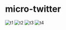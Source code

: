 # micro-twitter


![t1](https://github.com/issam-benslimane/micro-twitter/assets/103425259/ef015fae-0cb2-439c-97b6-e150bb70e213)
![t2](https://github.com/issam-benslimane/micro-twitter/assets/103425259/532fed0d-faf5-45b4-b3ed-55fdc4e00af6)
![t3](https://github.com/issam-benslimane/micro-twitter/assets/103425259/0c7ebaae-30e1-4076-9cef-5b827de57e13)
![t4](https://github.com/issam-benslimane/micro-twitter/assets/103425259/9a4fe7c2-0016-4f4c-aff7-ea92e1a5ce76)
